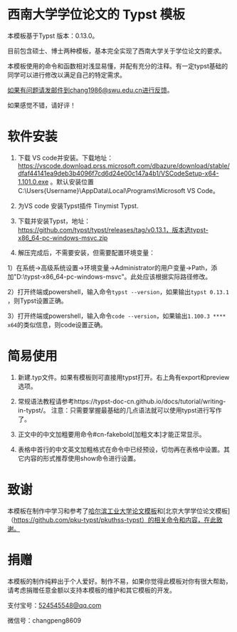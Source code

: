 # 西南大学学位论文的 Typst 模板
本模板基于Typst 版本：0.13.0。

目前包含硕士、博士两种模板，基本完全实现了西南大学关于学位论文的要求。

本模板使用的命令和函数相对浅显易懂，并配有充分的注释。有一定typst基础的同学可以进行修改以满足自己的特定需求。

如果有问题请发邮件到chang1986@swu.edu.cn进行反馈。

如果感觉不错，请好评！

# 软件安装
1. 下载 VS code并安装。下载地址：https://vscode.download.prss.microsoft.com/dbazure/download/stable/dfaf44141ea9deb3b4096f7cd6d24e00c147a4b1/VSCodeSetup-x64-1.101.0.exe 。默认安装位置 C:\Users\{Username}\AppData\Local\Programs\Microsoft VS Code。

2. 为VS code 安装Typst插件 Tinymist Typst.

3. 下载并安装Typst，地址：https://github.com/typst/typst/releases/tag/v0.13.1，版本选typst-x86_64-pc-windows-msvc.zip

4. 解压完成后，不需要安装，但需要配置环境变量：

1）在系统→高级系统设置→环境变量→Administrator的用户变量→Path，添加"D:\typst-x86_64-pc-windows-msvc"。此处应该根据实际路径修改。

2）打开终端或powershell，输入命令`typst --version`，如果输出`typst 0.13.1 `，则Typst设置正确。

3）打开终端或powershell，输入命令`code --version`，如果输出`1.100.3 **** x64`的类似信息，则code设置正确。

# 简易使用
1. 新建.typ文件。如果有模板则可直接用typst打开。右上角有export和preview选项。

2. 常规语法教程请参考https://typst-doc-cn.github.io/docs/tutorial/writing-in-typst/。
   注意：只需要掌握最基础的几点语法就可以使用typst进行写作了。

3. 正文中的中文加粗要用命令#cn-fakebold[加粗文本]才能正常显示。

4. 表格中首行的中文英文加粗格式在命令中已经预设，切勿再在表格中设置。其它内容的形式推荐使用show命令进行设置。

# 致谢
本模板在制作中学习和参考了[哈尔滨工业大学论文模板](https://github.com/hitszosa/universal-hit-thesis/)和[北京大学学位论文模板]（https://github.com/pku-typst/pkuthss-typst）的相关命令和内容，在此致谢。

# 捐赠
本模板的制作纯粹出于个人爱好。制作不易，如果你觉得此模板对你有很大帮助，请考虑捐赠任意金额以支持本模板的维护和其它模板的开发。

支付宝号：524545548@qq.com

微信号：changpeng8609
